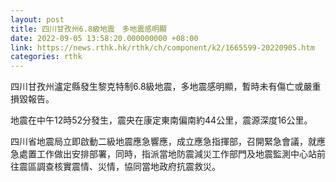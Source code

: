 ```yaml
---
layout: post
title: 四川甘孜州6.8級地震　多地震感明顯
date: 2022-09-05 13:58:20.000000000 +08:00
link: https://news.rthk.hk/rthk/ch/component/k2/1665599-20220905.htm
categories: rthk
---
```


四川甘孜州瀘定縣發生黎克特制6.8級地震，多地震感明顯，暫時未有傷亡或嚴重損毀報告。

地震在中午12時52分發生，震央在康定東南偏南約44公里，震源深度16公里。

四川省地震局立即啟動二級地震應急響應，成立應急指揮部，召開緊急會議，就應急處置工作做出安排部署，同時，指派當地防震減災工作部門及地震監測中心站前往震區調查核實震情、災情，協同當地政府抗震救災。
